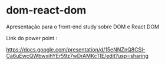 # dom-react-dom
Apresentação para o front-end study sobre DOM e React DOM 

Link do power point :

https://docs.google.com/presentation/d/15eNNZnQ8CSI-Ca6uEwcQWbwxihYEr59z7wDrAMKcTIE/edit?usp=sharing
